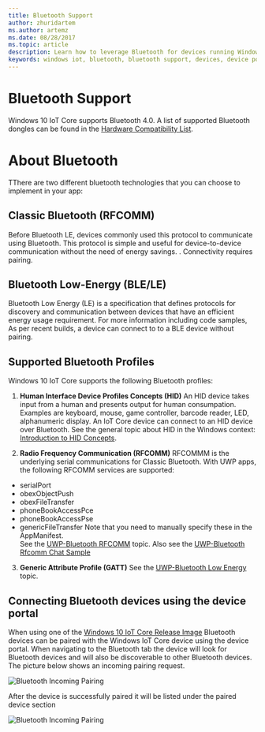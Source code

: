 ```yaml
---
title: Bluetooth Support
author: zhuridartem
ms.author: artemz
ms.date: 08/28/2017
ms.topic: article
description: Learn how to leverage Bluetooth for devices running Windows 10 IoT Core.
keywords: windows iot, bluetooth, bluetooth support, devices, device portal
---
```


# Bluetooth Support
Windows 10 IoT Core supports Bluetooth 4.0. A list of supported Bluetooth dongles can be found in the [Hardware Compatibility List](../learn-about-hardware/HardwareCompatList.md).

# About Bluetooth
TThere are two different bluetooth technologies that you can choose to implement in your app:

## Classic Bluetooth (RFCOMM)
Before Bluetooth LE, devices commonly used this protocol to communicate using Bluetooth. This protocol is simple and useful for device-to-device communication without the need of energy savings. . Connectivity requires pairing.

## Bluetooth Low-Energy (BLE/LE)
Bluetooth Low Energy (LE) is a specification that defines protocols for discovery and communication between devices that have an efficient energy usage requirement. For more information including code samples, As per recent builds, a device can connect to to a BLE device without pairing.

## Supported Bluetooth Profiles
Windows 10 IoT Core supports the following Bluetooth profiles:

1.  **Human Interface Device Profiles Concepts (HID)**
An HID device takes input from a human and presents output for human consumpation. Examples are keyboard, mouse, game controller, barcode reader,  LED, alphanumeric display. An IoT Core device can connect to an HID device over Bluetooth. See the general topic about HID in the Windows context: [Introduction to HID Concepts](https://docs.microsoft.com/en-us/windows-hardware/drivers/hid/introduction-to-hid-concepts). 

2.  **Radio Frequency Communication (RFCOMM)**
RFCOMMM is the underlying serial communications for Classic Bluetooth. With UWP apps, the following RFCOMM services are supported:
- serialPort
- obexObjectPush
- obexFileTransfer
- phoneBookAccessPce
- phoneBookAccessPse
- genericFileTransfer
Note that you need to manually specify these in the AppManifest.   
See the [UWP-Bluetooth RFCOMM](https://docs.microsoft.com/en-us/windows/uwp/devices-sensors/send-or-receive-files-with-rfcomm.md) topic. Also see the [UWP-Bluetooth Rfcomm Chat Sample](https://github.com/Microsoft/Windows-universal-samples/tree/master/Samples/BluetoothRfcommChat.md)

3. **Generic Attribute Profile (GATT)**
See the [UWP-Bluetooth Low Energy](https://docs.microsoft.com/en-us/windows/uwp/devices-sensors/bluetooth-low-energy-overview) topic. 

## Connecting Bluetooth devices using the device portal
When using one of the [Windows 10 IoT Core Release Image](https://developer.microsoft.com/en-us/windows/iot/downloads) Bluetooth devices can be paired with the Windows IoT Core device using the device portal. When navigating to the Bluetooth tab the device will look for Bluetooth devices and will also be discoverable to other Bluetooth devices. The picture below shows an incoming pairing request. 

![Bluetooth Incoming Pairing](../media/Bluetooth/Portal_BT_2.png)

After the device is successfully paired it will be listed under the paired device section 

![Bluetooth Incoming Pairing](../media/Bluetooth/Portal_BT_3.png)


